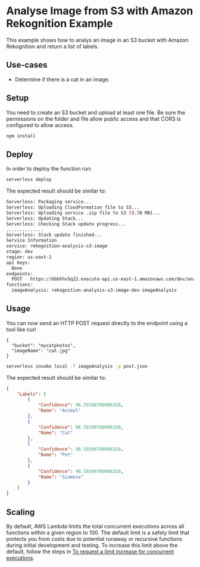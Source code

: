 <!--
title: AWS Analyse Image from S3 with Amazon Rekognition example in NodeJS
description: This example shows how to analys an image in an S3 bucket with Amazon Rekognition and return a list of labels.
layout: Doc
-->
# Analyse Image from S3 with Amazon Rekognition Example

This example shows how to analys an image in an S3 bucket with Amazon Rekognition and return a list of labels.

## Use-cases

- Determine if there is a cat in an image.

## Setup

You need to create an S3 bucket and upload at least one file. Be sure the permissions on the folder and file allow public access and that CORS is configured to allow access.

```bash
npm install
```

## Deploy

In order to deploy the function run:

```bash
serverless deploy
```

The expected result should be similar to:

```bash
Serverless: Packaging service...
Serverless: Uploading CloudFormation file to S3...
Serverless: Uploading service .zip file to S3 (3.78 MB)...
Serverless: Updating Stack...
Serverless: Checking Stack update progress...
..............
Serverless: Stack update finished...
Service Information
service: rekognition-analysis-s3-image
stage: dev
region: us-east-1
api keys:
  None
endpoints:
  POST - https://6bbhhv5q22.execute-api.us-east-1.amazonaws.com/dev/analysis
functions:
  imageAnalysis: rekognition-analysis-s3-image-dev-imageAnalysis
```

## Usage

You can now send an HTTP POST request directly to the endpoint using a tool like curl

```
{
  "bucket": "mycatphotos",
  "imageName": "cat.jpg"
}
```

```bash
serverless invoke local -f imageAnalysis -p post.json
```

The expected result should be similar to:

```json
{
    "Labels": [
        {
            "Confidence": 96.59198760986328,
            "Name": "Animal"
        },
        {
            "Confidence": 96.59198760986328,
            "Name": "Cat"
        },
        {
            "Confidence": 96.59198760986328,
            "Name": "Pet"
        },
        {
            "Confidence": 96.59198760986328,
            "Name": "Siamese"
        }
    ]
}
```

## Scaling

By default, AWS Lambda limits the total concurrent executions across all functions within a given region to 100. The default limit is a safety limit that protects you from costs due to potential runaway or recursive functions during initial development and testing. To increase this limit above the default, follow the steps in [To request a limit increase for concurrent executions](http://docs.aws.amazon.com/lambda/latest/dg/concurrent-executions.html#increase-concurrent-executions-limit).
